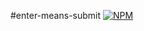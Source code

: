 #enter-means-submit
[![NPM](https://nodei.co/npm/enter-means-submit.png)](https://nodei.co/npm/enter-means-submit/)

